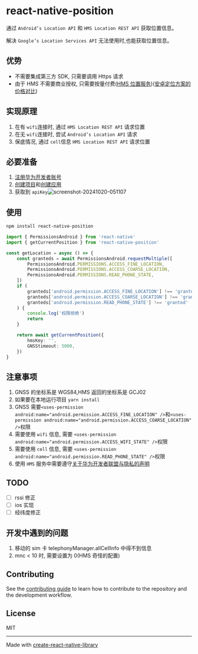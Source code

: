 # react-native-position

通过 `Android’s Location API` 和 `HMS Location REST API` 获取位置信息。

解决 `Google’s Location Services API` 无法使用时,也能获取位置信息。

## 优势

-   不需要集成第三方 SDK, 只需要调用 Https 请求
-   由于 HMS 不需要商业授权, 只需要按量付费([HMS 位置服务](https://developer.huawei.com/consumer/cn/doc/HMSCore-References/web-network-location-0000001051602603))([安卓定位方案的价格对比](http://www.likehide.com/blogs/android/location_server/))

## 实现原理

1. 在有 `wifi`连接时, 通过 `HMS Location REST API` 请求位置
2. 在无 `wifi`连接时, 尝试 `Android’s Location API` 请求
3. 保底情况, 通过 `cell`信息 `HMS Location REST API` 请求位置

## 必要准备

1. [注册华为开发者账号](https://developer.huawei.com/consumer/cn/doc/start/registration-and-verification-0000001053628148)
2. [创建项目](https://developer.huawei.com/consumer/cn/doc/app/agc-help-createproject-0000001100334664)和[创建应用](https://developer.huawei.com/consumer/cn/doc/app/agc-help-createapp-0000001146718717)
3. 获取到 `apiKey`![screenshot-20241020-051107](https://github.com/user-attachments/assets/4dd30de6-a541-46e0-9ed8-38be44b3754a)

## 使用

```sh
npm install react-native-position
```

```ts
import { PermissionsAndroid } from 'react-native'
import { getCurrentPosition } from 'react-native-position'

const getLocation = async () => {
    const granteds = await PermissionsAndroid.requestMultiple([
        PermissionsAndroid.PERMISSIONS.ACCESS_FINE_LOCATION,
        PermissionsAndroid.PERMISSIONS.ACCESS_COARSE_LOCATION,
        PermissionsAndroid.PERMISSIONS.READ_PHONE_STATE,
    ])
    if (
        granteds['android.permission.ACCESS_FINE_LOCATION'] !== 'granted' ||
        granteds['android.permission.ACCESS_COARSE_LOCATION'] !== 'granted' ||
        granteds['android.permission.READ_PHONE_STATE'] !== 'granted'
    ) {
        console.log('权限拒绝')
        return
    }

    return await getCurrentPosition({
        hmsKey: '',
        GNSStimeout: 5000,
    })
}
```

## 注意事项

1. GNSS 的坐标系是 WGS84,HMS 返回的坐标系是 GCJ02
2. 如果要在本地运行项目 `yarn install`
3. GNSS 需要`<uses-permission android:name="android.permission.ACCESS_FINE_LOCATION" />`和`<uses-permission android:name="android.permission.ACCESS_COARSE_LOCATION" />`权限
4. 需要使用 `wifi` 信息, 需要 `<uses-permission android:name="android.permission.ACCESS_WIFI_STATE" />`权限
5. 需要使用 `cell` 信息, 需要 `<uses-permission android:name="android.permission.READ_PHONE_STATE" />`权限
6. 使用 `HMS` 服务中需要遵守[关于华为开发者联盟与隐私的声明](https://developer.huawei.com/consumer/cn/devservice/term)

## TODO

- [ ] rssi 修正
- [ ] ios 实现
- [ ] 经纬度修正

## 开发中遇到的问题

1. 移动的 sim 卡 telephonyManager.allCellInfo 中得不到信息
2. mnc < 10 时, 需要设置为 0(HMS 奇怪的配置)

## Contributing

See the [contributing guide](CONTRIBUTING.md) to learn how to contribute to the repository and the development workflow.

## License

MIT

---

Made with [create-react-native-library](https://github.com/callstack/react-native-builder-bob)
